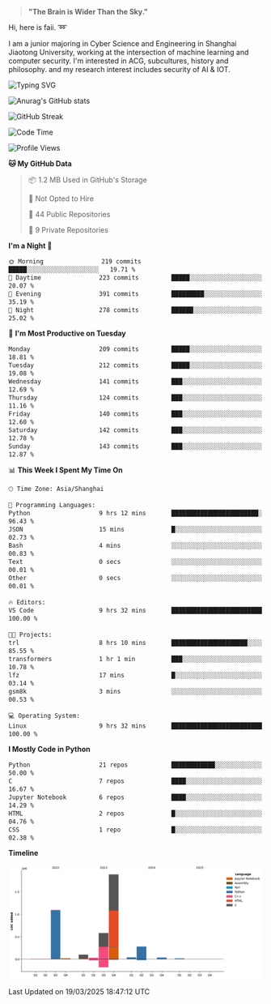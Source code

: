 > **"The Brain is Wider Than the Sky."**

  Hi, here is faii. :loop:  
  
  I am a junior majoring in Cyber Science and Engineering in Shanghai Jiaotong University, working at the intersection
  of machine learning and computer security. I'm interested in ACG, subcultures, history and philosophy. and my research interest includes security of AI & IOT.

![Typing SVG](https://readme-typing-svg.demolab.com/?lines=Any+sufficiently+advanced+technology+is+indistinguishable+from+magic;On+my+way+to+be+a+*magician*)

![Anurag's GitHub stats](https://github-readme-stats.vercel.app/api?username=faiimea)

![GitHub Streak](https://streak-stats.demolab.com/?user=faiimea)

<!--START_SECTION:waka-->
![Code Time](http://img.shields.io/badge/Code%20Time-700%20hrs%2052%20mins-blue)

![Profile Views](http://img.shields.io/badge/Profile%20Views-0-blue)

**🐱 My GitHub Data** 

> 📦 1.2 MB Used in GitHub's Storage 
 > 
> 🚫 Not Opted to Hire
 > 
> 📜 44 Public Repositories 
 > 
> 🔑 9 Private Repositories 
 > 
**I'm a Night 🦉** 

```text
🌞 Morning                219 commits         █████░░░░░░░░░░░░░░░░░░░░   19.71 % 
🌆 Daytime                223 commits         █████░░░░░░░░░░░░░░░░░░░░   20.07 % 
🌃 Evening                391 commits         █████████░░░░░░░░░░░░░░░░   35.19 % 
🌙 Night                  278 commits         ██████░░░░░░░░░░░░░░░░░░░   25.02 % 
```
📅 **I'm Most Productive on Tuesday** 

```text
Monday                   209 commits         █████░░░░░░░░░░░░░░░░░░░░   18.81 % 
Tuesday                  212 commits         █████░░░░░░░░░░░░░░░░░░░░   19.08 % 
Wednesday                141 commits         ███░░░░░░░░░░░░░░░░░░░░░░   12.69 % 
Thursday                 124 commits         ███░░░░░░░░░░░░░░░░░░░░░░   11.16 % 
Friday                   140 commits         ███░░░░░░░░░░░░░░░░░░░░░░   12.60 % 
Saturday                 142 commits         ███░░░░░░░░░░░░░░░░░░░░░░   12.78 % 
Sunday                   143 commits         ███░░░░░░░░░░░░░░░░░░░░░░   12.87 % 
```


📊 **This Week I Spent My Time On** 

```text
🕑︎ Time Zone: Asia/Shanghai

💬 Programming Languages: 
Python                   9 hrs 12 mins       ████████████████████████░   96.43 % 
JSON                     15 mins             █░░░░░░░░░░░░░░░░░░░░░░░░   02.73 % 
Bash                     4 mins              ░░░░░░░░░░░░░░░░░░░░░░░░░   00.83 % 
Text                     0 secs              ░░░░░░░░░░░░░░░░░░░░░░░░░   00.01 % 
Other                    0 secs              ░░░░░░░░░░░░░░░░░░░░░░░░░   00.01 % 

🔥 Editors: 
VS Code                  9 hrs 32 mins       █████████████████████████   100.00 % 

🐱‍💻 Projects: 
trl                      8 hrs 10 mins       █████████████████████░░░░   85.55 % 
transformers             1 hr 1 min          ███░░░░░░░░░░░░░░░░░░░░░░   10.78 % 
lfz                      17 mins             █░░░░░░░░░░░░░░░░░░░░░░░░   03.14 % 
gsm8k                    3 mins              ░░░░░░░░░░░░░░░░░░░░░░░░░   00.53 % 

💻 Operating System: 
Linux                    9 hrs 32 mins       █████████████████████████   100.00 % 
```

**I Mostly Code in Python** 

```text
Python                   21 repos            ████████████░░░░░░░░░░░░░   50.00 % 
C                        7 repos             ████░░░░░░░░░░░░░░░░░░░░░   16.67 % 
Jupyter Notebook         6 repos             ████░░░░░░░░░░░░░░░░░░░░░   14.29 % 
HTML                     2 repos             █░░░░░░░░░░░░░░░░░░░░░░░░   04.76 % 
CSS                      1 repo              █░░░░░░░░░░░░░░░░░░░░░░░░   02.38 % 
```



**Timeline**

![Lines of Code chart](https://raw.githubusercontent.com/faiimea/faiimea/main/assets/bar_graph.png)


 Last Updated on 19/03/2025 18:47:12 UTC
<!--END_SECTION:waka-->
